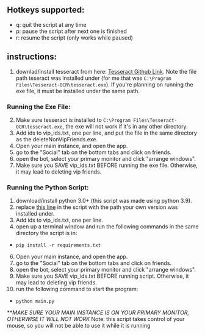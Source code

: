 ## Hotkeys supported:
- q: quit the script at any time
- p: pause the script after next one is finished
- r: resume the script (only works while paused)

## instructions:
1. downlad/install tesseract from here: [Tesseract Github Link](https://github.com/UB-Mannheim/tesseract/wiki). Note the file path teseract was installed under (for me that was `C:\Program Files\Tesseract-OCR\tesseract.exe`). If you're planning on running the exe file, it must be installed under the same path. 

### Running the Exe File:
2. Make sure tesseract is installed to `C:\Program Files\Tesseract-OCR\tesseract.exe`, the exe will not work if it's in any other directory.
3. Add ids to vip_ids.txt, one per line, and put the file in the same directory as the deleteNonVipFriends.exe.
4. Open your main instance, and open the app.
5. go to the "Social" tab on the bottom tabs and click on friends.
6. open the bot, select your primary monitor and click "arrange windows".
7. Make sure you SAVE vip_ids.txt BEFORE running the exe file. Otherwise, it may lead to deleting vip friends.

### Running the Python Script: 
1. download/install python 3.0+ (this script was made using python 3.9).
3. replace [this line](https://github.com/jarack-dev/delete-non-vip-friends/blob/main/main.py#L14) in the script with the path your own version was installed under.
4. Add ids to vip_ids.txt, one per line.
5. open up a terminal window and run the following commands in the same directory the script is in: 
- `pip install -r requirements.txt`
6. Open your main instance, and open the app.
7. go to the "Social" tab on the bottom tabs and click on friends.
8. open the bot, select your primary monitor and click "arrange windows".
9. Make sure you SAVE vip_ids.txt BEFORE running script. Otherwise, it may lead to deleting vip friends.
10. run the following command to start the program:
- `python main.py`
  
***MAKE SURE YOUR MAIN INSTANCE IS ON YOUR PRIMARY MONITOR, OTHERWISE IT WILL NOT WORK*
Note: this script takes control of your mouse, so you will not be able to use it while it is running


